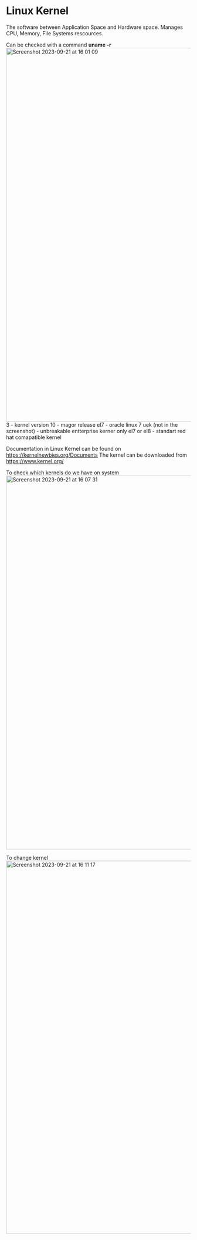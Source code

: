 # Linux Kernel
The software between Application Space and Hardware space.
Manages CPU, Memory, File Systems rescources.

Can be checked with a command **uname -r**
<img width="1016" alt="Screenshot 2023-09-21 at 16 01 09" src="https://github.com/DariaShantalova/dariashantalova.github.io/assets/34622678/3d420872-d8ea-4789-ab9b-14d67a0e5f09">
3 - kernel version
10 - magor release
el7 - oracle linux 7
uek (not in the screenshot) - unbreakable entterprise kerner
only el7 or el8 - standart red hat comapatible kernel

Documentation in Linux Kernel can be found on <https://kernelnewbies.org/Documents>
The kernel can be downloaded from <https://www.kernel.org/>

To check which kernels do we have on system 
<img width="1016" alt="Screenshot 2023-09-21 at 16 07 31" src="https://github.com/DariaShantalova/dariashantalova.github.io/assets/34622678/46027c60-cfda-49bd-ba9a-d5a974e9b21f">

To change kernel
<img width="1014" alt="Screenshot 2023-09-21 at 16 11 17" src="https://github.com/DariaShantalova/dariashantalova.github.io/assets/34622678/c1a20a11-06fb-461b-8f03-ed1ff532b6c9">
